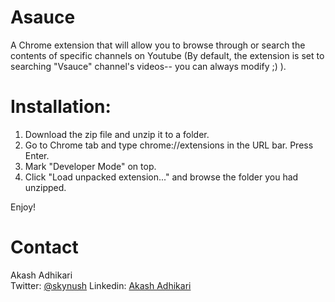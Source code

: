 # Asauce
A Chrome extension that will allow you to browse through or search the contents of specific channels on Youtube (By default, the extension is set to searching "Vsauce" channel's videos-- you can always modify ;) ).

# Installation:
1) Download the zip file and unzip it to a folder. <br>
2) Go to Chrome tab and type chrome://extensions in the URL bar. Press Enter. <br>
3) Mark "Developer Mode" on top. <br>
4) Click "Load unpacked extension..." and browse the folder you had unzipped. <br>

Enjoy! <br>

# Contact
Akash Adhikari<br>
Twitter: <a href="https://twitter.com/skynush">@skynush</a>
Linkedin: <a href="https://www.linkedin.com/in/akashadh">Akash Adhikari</a>


